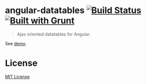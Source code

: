 angular-datatables [![Build Status](https://travis-ci.org/l-lin/angular-datatables.png?branch=master)](https://travis-ci.org/l-lin/angular-datatables) [![Built with Grunt](https://cdn.gruntjs.com/builtwith.png)](http://gruntjs.com/)
================
> Ajax oriented datatables for Angular.

See [demo](https://l-lin.github.io/angular-datatables).

License
================
[MIT License](http://en.wikipedia.org/wiki/MIT_License)
